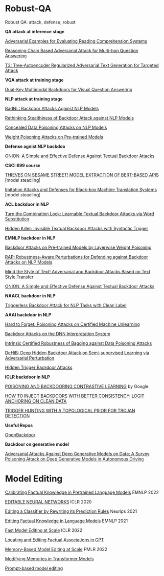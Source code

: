 <!--
 * @Author: leiyan leiyan21@mails.ucas.ac.cn
 * @Date: 2022-08-25 11:14:23
 * @LastEditors: leiyan leiyan21@mails.ucas.ac.cn
 * @LastEditTime: 2022-09-08 10:17:55
 * @FilePath: /undefined/Users/leiyan/Paper/Robust-QA/README.md
 * @Description: 这是默认设置,请设置`customMade`, 打开koroFileHeader查看配置 进行设置: https://github.com/OBKoro1/koro1FileHeader/wiki/%E9%85%8D%E7%BD%AE
-->
# Robust-QA
Robust QA: attack, defense, robust

**QA attack at inference stage**

[Adversarial Examples for Evaluating Reading Comprehension Systems](https://aclanthology.org/D17-1215.pdf)

[Reasoning Chain Based Adversarial Attack for Multi-hop Question Answering](https://arxiv.org/pdf/2112.09658.pdf)

[T3: Tree-Autoencoder Regularized Adversarial Text Generation for Targeted Attack](https://aclanthology.org/2020.emnlp-main.495.pdf)


**VQA attack at training stage**

[Dual-Key Multimodal Backdoors for Visual Question Answering](https://openaccess.thecvf.com/content/CVPR2022/papers/Walmer_Dual-Key_Multimodal_Backdoors_for_Visual_Question_Answering_CVPR_2022_paper.pdf)


**NLP attack at training stage**

[BadNL: Backdoor Attacks Against NLP Models](https://openreview.net/pdf?id=v6UimxiiR78)

[Rethinking Stealthiness of Backdoor Attack against NLP Models](https://aclanthology.org/2021.acl-long.431.pdf)

[Concealed Data Poisoning Attacks on NLP Models](https://arxiv.org/pdf/2010.12563.pdf)

[Weight Poisoning Attacks on Pre-trained Models](https://arxiv.org/pdf/2004.06660.pdf)


**Defense agnist NLP backdoo**

[ONION: A Simple and Effective Defense Against Textual Backdoor Attacks](https://aclanthology.org/2021.emnlp-main.752.pdf)

**CSCI 699 course**

[THIEVES ON SESAME STREET! MODEL EXTRACTION OF BERT-BASED APIS](https://arxiv.org/pdf/1910.12366.pdf) [model steadling]

[Imitation Attacks and Defenses for Black-box Machine Translation Systems](https://arxiv.org/pdf/2004.15015.pdf) [model steadling]

**ACL backdoor in NLP**

[Turn the Combination Lock: Learnable Textual Backdoor Attacks via Word Substitution](https://arxiv.org/pdf/2106.06361.pdf)

[Hidden Killer: Invisible Textual Backdoor Attacks with Syntactic Trigger](https://arxiv.org/pdf/2105.12400.pdf)

**EMNLP backdoor in NLP**

[Backdoor Attacks on Pre-trained Models by Layerwise Weight Poisoning](https://arxiv.org/pdf/2108.13888.pdf)

[RAP: Robustness-Aware Perturbations for Defending against Backdoor Attacks on NLP Models](https://aclanthology.org/2021.emnlp-main.659.pdf)

[Mind the Style of Text! Adversarial and Backdoor Attacks Based on Text Style Transfer](https://arxiv.org/pdf/2110.07139.pdf)

[ONION: A Simple and Effective Defense Against Textual Backdoor Attacks](https://arxiv.org/pdf/2011.10369.pdf)

**NAACL backdoor in NLP**

[Triggerless Backdoor Attack for NLP Tasks with Clean Label](https://arxiv.org/pdf/2111.07970.pdf)

**AAAI backdoor in NLP**

[Hard to Forget: Poisoning Attacks on Certified Machine Unlearning](https://arxiv.org/pdf/2109.08266.pdf)

[Backdoor Attacks on the DNN Interpretation System](https://arxiv.org/pdf/2011.10698.pdf)

[Intrinsic Certified Robustness of Bagging against Data Poisoning Attacks](https://arxiv.org/pdf/2008.04495.pdf)

[DeHiB: Deep Hidden Backdoor Attack on Semi-supervised Learning via Adversarial Perturbation](https://ojs.aaai.org/index.php/AAAI/article/view/17266)

[Hidden Trigger Backdoor Attacks](https://arxiv.org/pdf/1910.00033.pdf)

**ICLR backdoor in NLP**

[POISONING AND BACKDOORING CONTRASTIVE LEARNING](https://openreview.net/pdf?id=iC4UHbQ01Mp) by Google

[HOW TO INJECT BACKDOORS WITH BETTER CONSISTENCY: LOGIT ANCHORING ON CLEAN DATA](https://openreview.net/pdf?id=Bn09TnDngN)

[TRIGGER HUNTING WITH A TOPOLOGICAL PRIOR FOR TROJAN DETECTION](https://openreview.net/pdf?id=TXsjU8BaibT)


**Useful Repos**

[OpenBackdoor](https://github.com/thunlp/OpenBackdoor)


**Backdoor on generative model**

[Adversarial Attacks Against Deep Generative Models on Data: A Survey](https://arxiv.org/pdf/2112.00247.pdf)
[Poisoning Attack on Deep Generative Models in Autonomous Driving](https://www.cs.wm.edu/~liqun/paper/securecomm19.pdf)


# Model Editing

[Calibrating Factual Knowledge in Pretrained Language Models](https://arxiv.org/pdf/2210.03329.pdf)  EMNLP 2022

[EDITABLE NEURAL NETWORKS](https://arxiv.org/pdf/2004.00345.pdf)  ICLR 2020

[Editing a Classifier by Rewriting Its Prediction Rules](https://proceedings.neurips.cc/paper/2021/file/c46489a2d5a9a9ecfc53b17610926ddd-Paper.pdf) Neurips 2021

[Editing Factual Knowledge in Language Models](https://arxiv.org/pdf/2104.08164.pdf) EMNLP 2021

[Fast Model Editing at Scale](https://arxiv.org/pdf/2110.11309.pdf) ICLR 2022

[Locating and Editing Factual Associations in GPT](https://arxiv.org/pdf/2202.05262.pdf)

[Memory-Based Model Editing at Scale](https://proceedings.mlr.press/v162/mitchell22a/mitchell22a.pdf) PMLR 2022

[Modifying Memories in Transformer Models](https://arxiv.org/pdf/2012.00363.pdf)

[Prompt-based model editing](https://web.stanford.edu/class/cs224n/reports/custom_117170743.pdf)
